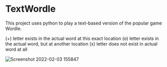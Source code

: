 # TextWordle
This project uses python to play a text-based version of the popular game Wordle.

(+) letter exists in the actual word at this exact location
(o) letter exists in the actual word, but at another location
(x) letter does not exist in actual word at all

![Screenshot 2022-02-03 155847](https://user-images.githubusercontent.com/43010471/152427672-83ea1bae-bbc9-4fdf-a980-66f8f23fc390.png)
